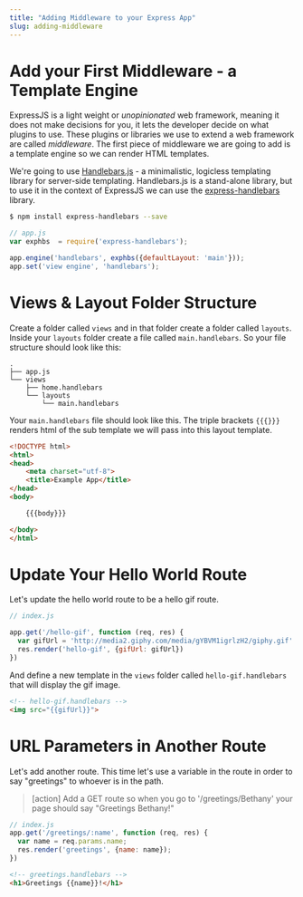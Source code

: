 ```yaml
---
title: "Adding Middleware to your Express App"
slug: adding-middleware
---
```


# Add your First Middleware - a Template Engine

ExpressJS is a light weight or _unopinionated_ web framework, meaning it does not make decisions for you, it lets the developer decide on what plugins to use. These plugins or libraries we use to extend a web framework are called _middleware_. The first piece of middleware we are going to add is a template engine so we can render HTML templates.

We're going to use [Handlebars.js](http://handlebarsjs.com/) - a minimalistic, logicless templating library for server-side templating. Handlebars.js is a stand-alone library, but to use it in the context of ExpressJS we can use the [express-handlebars](https://github.com/ericf/express-handlebars) library.

```bash
$ npm install express-handlebars --save
```

```js
// app.js
var exphbs  = require('express-handlebars');

app.engine('handlebars', exphbs({defaultLayout: 'main'}));
app.set('view engine', 'handlebars');
```

# Views & Layout Folder Structure

Create a folder called `views` and in that folder create a folder called `layouts`. Inside your `layouts` folder create a file called `main.handlebars`. So your file structure should look like this:

```
.
├── app.js
└── views
    ├── home.handlebars
    └── layouts
        └── main.handlebars
```

Your `main.handlebars` file should look like this. The triple brackets `{{{}}}` renders html of the sub template we will pass into this layout template.

```html
<!DOCTYPE html>
<html>
<head>
    <meta charset="utf-8">
    <title>Example App</title>
</head>
<body>

    {{{body}}}

</body>
</html>
```

# Update Your Hello World Route

Let's update the hello world route to be a hello gif route.

```js
// index.js

app.get('/hello-gif', function (req, res) {
  var gifUrl = 'http://media2.giphy.com/media/gYBVM1igrlzH2/giphy.gif'
  res.render('hello-gif', {gifUrl: gifUrl})
})
```

And define a new template in the `views` folder called `hello-gif.handlebars` that will display the gif image.

```html
<!-- hello-gif.handlebars -->
<img src="{{gifUrl}}">
```

# URL Parameters in Another Route

Let's add another route. This time let's use a variable in the route in order to say "greetings" to whoever is in the path.

> [action]
> Add a GET route so when you go to '/greetings/Bethany' your page should say "Greetings Bethany!"
>
```js
// index.js
app.get('/greetings/:name', function (req, res) {
  var name = req.params.name;
  res.render('greetings', {name: name});
})
```
```html
<!-- greetings.handlebars -->
<h1>Greetings {{name}}!</h1>
```
